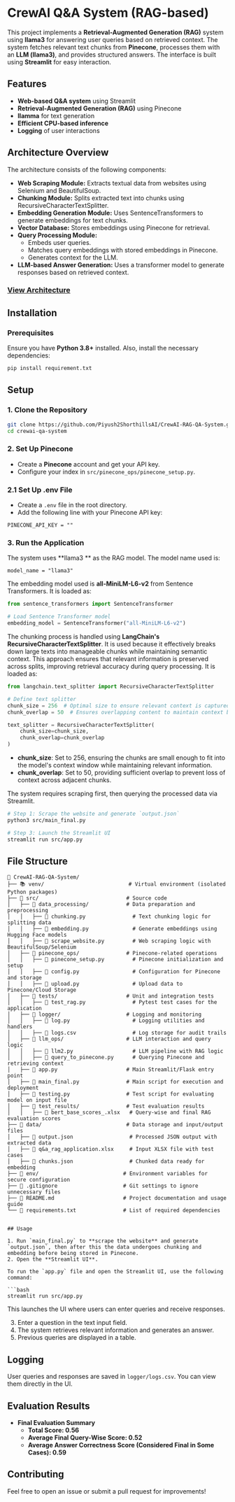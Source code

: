 # CrewAI Q&A System (RAG-based)

This project implements a **Retrieval-Augmented Generation (RAG)** system using **llama3** for answering user queries based on retrieved context. The system fetches relevant text chunks from **Pinecone**, processes them with an **LLM (llama3)**, and provides structured answers. The interface is built using **Streamlit** for easy interaction.

## Features

- **Web-based Q&A system** using Streamlit
- **Retrieval-Augmented Generation (RAG)** using Pinecone
- **llamma** for text generation
- **Efficient CPU-based inference**
- **Logging** of user interactions

## Architecture Overview

The architecture consists of the following components:

- **Web Scraping Module:** Extracts textual data from websites using Selenium and BeautifulSoup.
- **Chunking Module:** Splits extracted text into chunks using RecursiveCharacterTextSplitter.
- **Embedding Generation Module:** Uses SentenceTransformers to generate embeddings for text chunks.
- **Vector Database:** Stores embeddings using Pinecone for retrieval.
- **Query Processing Module:**
    - Embeds user queries.
    - Matches query embeddings with stored embeddings in Pinecone.
    - Generates context for the LLM.
- **LLM-based Answer Generation:** Uses a transformer model to generate responses based on retrieved context.

### [View Architecture](https://drive.google.com/file/d/1C4y46qnUudbCHrfRpXOzga61xkrnRm1V/view?usp=sharing)

## Installation

### Prerequisites

Ensure you have **Python 3.8+** installed. Also, install the necessary dependencies:

```bash
pip install requirement.txt 
```

## Setup

### 1. Clone the Repository

```bash
git clone https://github.com/Piyush2ShorthillsAI/CrewAI-RAG-QA-System.git
cd crewai-qa-system
```

### 2. Set Up Pinecone

- Create a **Pinecone** account and get your API key.
- Configure your index in `src/pinecone_ops/pinecone_setup.py`.

### 2.1 Set Up .env File

- Create a `.env` file in the root directory.
- Add the following line with your Pinecone API key:

```
PINECONE_API_KEY = ""
```

### 3. Run the Application

The system uses **llama3 ** as the RAG model. The model name used is:

```
model_name = "llama3"
```

The embedding model used is **all-MiniLM-L6-v2** from Sentence Transformers. It is loaded as:

```python
from sentence_transformers import SentenceTransformer

# Load Sentence Transformer model
embedding_model = SentenceTransformer("all-MiniLM-L6-v2")
```

The chunking process is handled using **LangChain's RecursiveCharacterTextSplitter**. It is used because it effectively breaks down large texts into manageable chunks while maintaining semantic context. This approach ensures that relevant information is preserved across splits, improving retrieval accuracy during query processing. It is loaded as:

```python
from langchain.text_splitter import RecursiveCharacterTextSplitter

# Define text splitter
chunk_size = 256  # Optimal size to ensure relevant context is captured without exceeding token limits
chunk_overlap = 50  # Ensures overlapping content to maintain context between chunks

text_splitter = RecursiveCharacterTextSplitter(
    chunk_size=chunk_size,
    chunk_overlap=chunk_overlap
)
```

- **chunk\_size**: Set to 256, ensuring the chunks are small enough to fit into the model's context window while maintaining relevant information.
- **chunk\_overlap**: Set to 50, providing sufficient overlap to prevent loss of context across adjacent chunks.

The system requires scraping first, then querying the processed data via Streamlit.

```bash
# Step 1: Scrape the website and generate `output.json`
python3 src/main_final.py

# Step 3: Launch the Streamlit UI
streamlit run src/app.py
```

## File Structure

```
📂 CrewAI-RAG-QA-System/
├── 📚 venv/                           # Virtual environment (isolated Python packages)
├── 📂 src/                            # Source code
│   ├── 📂 data_processing/            # Data preparation and preprocessing
│   │   ├── 📄 chunking.py               # Text chunking logic for splitting data
│   │   ├── 📄 embedding.py              # Generate embeddings using Hugging Face models
│   │   ├── 📄 scrape_website.py         # Web scraping logic with BeautifulSoup/Selenium
│   ├── 📂 pinecone_ops/               # Pinecone-related operations
│   │   ├── 📄 pinecone_setup.py         # Pinecone initialization and setup
│   │   ├── 📄 config.py                 # Configuration for Pinecone and storage
│   │   ├── 📄 upload.py                 # Upload data to Pinecone/Cloud Storage
│   ├── 📂 tests/                      # Unit and integration tests
│   │   ├── 📄 test_rag.py               # Pytest test cases for the application
│   ├── 📂 logger/                     # Logging and monitoring
│   │   ├── 📄 log.py                    # Logging utilities and handlers
│   │   ├── 📄 logs.csv                  # Log storage for audit trails
│   ├── 📂 llm_ops/                    # LLM interaction and query logic
│   │   ├── 📄 llm2.py                   # LLM pipeline with RAG logic
│   │   ├── 📄 query_to_pinecone.py      # Querying Pinecone and retrieving context
│   ├── 📄 app.py                      # Main Streamlit/Flask entry point
│   ├── 📄 main_final.py               # Main script for execution and deployment
│   ├── 📄 testing.py                  # Test script for evaluating model on input file
│   ├── 📂 test_results/               # Test evaluation results
│   │   ├── 📄 bert_base_scores_.xlsx   # Query-wise and final RAG evaluation scores
├── 📂 data/                           # Data storage and input/output files
│   ├── 📄 output.json                  # Processed JSON output with extracted data
│   ├── 📄 q&a_rag_application.xlsx     # Input XLSX file with test cases
│   ├── 📄 chunks.json                  # Chunked data ready for embedding
├── 📂 env/                           # Environment variables for secure configuration
├── 📄 .gitignore                     # Git settings to ignore unnecessary files
├── 📄 README.md                      # Project documentation and usage guide
└── 📄 requirements.txt               # List of required dependencies


## Usage

1. Run `main_final.py` to **scrape the website** and generate `output.json`, then after this the data undergoes chunking and embedding before being stored in Pinecone.
2. Open the **Streamlit UI**.

To run the `app.py` file and open the Streamlit UI, use the following command:

```bash
streamlit run src/app.py
```

This launches the UI where users can enter queries and receive responses.

3. Enter a question in the text input field.
4. The system retrieves relevant information and generates an answer.
5. Previous queries are displayed in a table.

## Logging

User queries and responses are saved in `logger/logs.csv`. You can view them directly in the UI.

## Evaluation Results
- **Final Evaluation Summary**
   - **Total Score: 0.56**
   - **Average Final Query-Wise Score: 0.52**
   - **Average Answer Correctness Score (Considered Final in Some Cases): 0.59**

## Contributing

Feel free to open an issue or submit a pull request for improvements!

